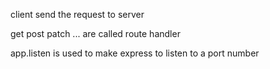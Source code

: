 
client send the request to server 

get post patch ... are called route handler

app.listen is used to make express to listen to a port number

